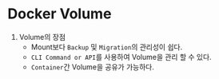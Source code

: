 # Docker Volume
1. Volume의 장점  
    * Mount보다 `Backup` 및 `Migration`의 관리성이 쉽다.
    * `CLI Command or API`를 사용하여 Volume을 관리 할 수 있다.
    * `Container`간 Volume을 공유가 가능하다.